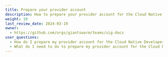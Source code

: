 ```yaml
---
title: Prepare your provider account
description: How to prepare your provider account for the Cloud Native Developer Platform.
weight: 10
last_review_date: 2024-03-19
owner:
  - https://github.com/orgs/giantswarm/teams/sig-docs
user_questions:
  - How do I prepare my provider account for the Cloud Native Developer Platform?
  - What do I need to do to prepare my provider account for the Cloud Native Developer Platform?
---
```


